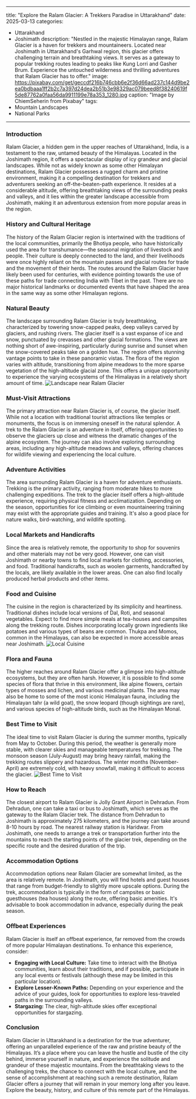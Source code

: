 
---
title: "Explore the Ralam Glacier: A Trekkers Paradise in Uttarakhand"
date: 2025-03-13
categories:
  - Uttarakhand
  - Joshimath
description: "Nestled in the majestic Himalayan range, Ralam Glacier is a haven for trekkers and mountaineers. Located near Joshimath in Uttarakhand's Garhwal region, this glacier offers challenging terrain and breathtaking views. It serves as a gateway to popular trekking routes leading to peaks like Kung Lorri and Gasher Brum. Experience the untouched wilderness and thrilling adventures that Ralam Glacier has to offer."
image: https://pixabay.com/get/geccdf216b746cbb6e2f36d66ad237c144d9be2ea0bdbaaa1ff2b2c7a397d24dea2b51b3e98329ac079beed8f38240619f5de87762a0faa56da9911199e78a353_1280.jpg
caption: "Image by ChiemSeherin from Pixabay"
tags: 
  - Mountain Landscapes
  - National Parks
---


### **Introduction**

Ralam Glacier, a hidden gem in the upper reaches of Uttarakhand, India, is a testament to the raw, untamed beauty of the Himalayas. Located in the Joshimath region, it offers a spectacular display of icy grandeur and glacial landscapes. While not as widely known as some other Himalayan destinations, Ralam Glacier possesses a rugged charm and pristine environment, making it a compelling destination for trekkers and adventurers seeking an off-the-beaten-path experience. It resides at a considerable altitude, offering breathtaking views of the surrounding peaks and valleys, and it lies within the greater landscape accessible from Joshimath, making it an adventurous extension from more popular areas in the region.

### **History and Cultural Heritage**

The history of the Ralam Glacier region is intertwined with the traditions of the local communities, primarily the Bhotiya people, who have historically used the area for transhumance—the seasonal migration of livestock and people. Their culture is deeply connected to the land, and their livelihoods were once highly reliant on the mountain passes and glacial routes for trade and the movement of their herds. The routes around the Ralam Glacier have likely been used for centuries, with evidence pointing towards the use of these paths for trade connecting India with Tibet in the past.  There are no major historical landmarks or documented events that have shaped the area in the same way as some other Himalayan regions.

###  **Natural Beauty**

The landscape surrounding Ralam Glacier is truly breathtaking, characterized by towering snow-capped peaks, deep valleys carved by glaciers, and rushing rivers.  The glacier itself is a vast expanse of ice and snow, punctuated by crevasses and other glacial formations. The views are nothing short of awe-inspiring, particularly during sunrise and sunset when the snow-covered peaks take on a golden hue. The region offers stunning vantage points to take in these panoramic vistas. The flora of the region varies with altitude, transitioning from alpine meadows to the more sparse vegetation of the high-altitude glacial zone. This offers a unique opportunity to experience the varying ecosystems of the Himalayas in a relatively short amount of time.
<img src="placeholder_image_of_Ralam_Glacier_area_landscape.jpg" alt="Landscape near Ralam Glacier">

### **Must-Visit Attractions**

The primary attraction near Ralam Glacier is, of course, the glacier itself. While not a location with traditional tourist attractions like temples or monuments, the focus is on immersing oneself in the natural splendor. A trek to the Ralam Glacier is an adventure in itself, offering opportunities to observe the glaciers up close and witness the dramatic changes of the alpine ecosystem. The journey can also involve exploring surrounding areas, including any high-altitude meadows and valleys, offering chances for wildlife viewing and experiencing the local culture.

### **Adventure Activities**

The area surrounding Ralam Glacier is a haven for adventure enthusiasts. Trekking is the primary activity, ranging from moderate hikes to more challenging expeditions. The trek to the glacier itself offers a high-altitude experience, requiring physical fitness and acclimatization.  Depending on the season, opportunities for ice climbing or even mountaineering training may exist with the appropriate guides and training. It's also a good place for nature walks, bird-watching, and wildlife spotting.

### **Local Markets and Handicrafts**

Since the area is relatively remote, the opportunity to shop for souvenirs and other materials may not be very good. However, one can visit Joshimath or nearby towns to find local markets for clothing, accessories, and food.  Traditional handicrafts, such as woolen garments, handcrafted by the locals, are likely available in the lower areas. One can also find locally produced herbal products and other items.

### **Food and Cuisine**

The cuisine in the region is characterized by its simplicity and heartiness. Traditional dishes include local versions of Dal, Roti, and seasonal vegetables. Expect to find more simple meals at tea-houses and campsites along the trekking route.  Dishes incorporating locally grown ingredients like potatoes and various types of beans are common. Thukpa and Momos, common in the Himalayas, can also be expected in more accessible areas near Joshimath.
<img src="placeholder_image_of_local_cuisine.jpg" alt="Local Cuisine">

### **Flora and Fauna**

The higher reaches around Ralam Glacier offer a glimpse into high-altitude ecosystems, but they are often harsh. However, it is possible to find some species of flora that thrive in this environment, like alpine flowers, certain types of mosses and lichen, and various medicinal plants. The area may also be home to some of the most iconic Himalayan fauna, including the Himalayan tahr (a wild goat), the snow leopard (though sightings are rare), and various species of high-altitude birds, such as the Himalayan Monal.

### **Best Time to Visit**

The ideal time to visit Ralam Glacier is during the summer months, typically from May to October. During this period, the weather is generally more stable, with clearer skies and manageable temperatures for trekking. The monsoon season (July-August) may bring heavy rainfall, making the trekking routes slippery and hazardous. The winter months (November-April) are extremely cold, with heavy snowfall, making it difficult to access the glacier.
<img src="placeholder_image_of_Best_time_to_visit_Ralam_Glacier.jpg" alt="Best Time to Visit">

### **How to Reach**

The closest airport to Ralam Glacier is Jolly Grant Airport in Dehradun. From Dehradun, one can take a taxi or bus to Joshimath, which serves as the gateway to the Ralam Glacier trek. The distance from Dehradun to Joshimath is approximately 275 kilometers, and the journey can take around 8-10 hours by road.  The nearest railway station is Haridwar.  From Joshimath, one needs to arrange a trek or transportation further into the mountains to reach the starting points of the glacier trek, depending on the specific route and the desired duration of the trip.

### **Accommodation Options**

Accommodation options near Ralam Glacier are somewhat limited, as the area is relatively remote. In Joshimath, you will find hotels and guest houses that range from budget-friendly to slightly more upscale options. During the trek, accommodation is typically in the form of campsites or basic guesthouses (tea houses) along the route, offering basic amenities. It's advisable to book accommodation in advance, especially during the peak season.

### **Offbeat Experiences**

Ralam Glacier is itself an offbeat experience, far removed from the crowds of more popular Himalayan destinations.  To enhance this experience, consider:

*   **Engaging with Local Culture:** Take time to interact with the Bhotiya communities, learn about their traditions, and if possible, participate in any local events or festivals (although these may be limited in this particular location).
*   **Explore Lesser-Known Paths:** Depending on your experience and the advice of your guides, look for opportunities to explore less-traveled paths in the surrounding valleys.
*   **Stargazing:** The clear, high-altitude skies offer exceptional opportunities for stargazing.

### **Conclusion**

Ralam Glacier in Uttarakhand is a destination for the true adventurer, offering an unparalleled experience of the raw and pristine beauty of the Himalayas. It’s a place where you can leave the hustle and bustle of the city behind, immerse yourself in nature, and experience the solitude and grandeur of these majestic mountains. From the breathtaking views to the challenging treks, the chance to connect with the local culture, and the sense of accomplishment at reaching such a remote destination, Ralam Glacier offers a journey that will remain in your memory long after you leave. Explore the beauty, history, and culture of this remote part of the Himalayas.


